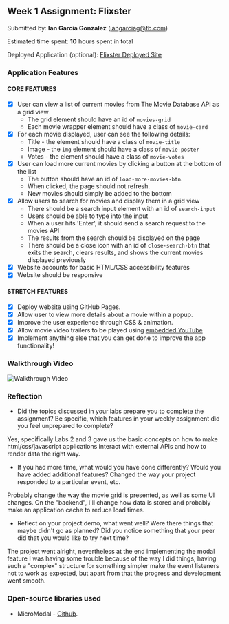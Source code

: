 ## Week 1 Assignment: Flixster

Submitted by: **Ian Garcia Gonzalez** (iangarciag@fb.com)

Estimated time spent: **10** hours spent in total

Deployed Application (optional): [Flixster Deployed Site](https://iangarciag29.github.io/flixster/)

### Application Features

#### CORE FEATURES

- [X] User can view a list of current movies from The Movie Database API as a grid view
    - The grid element should have an id of `movies-grid`
    - Each movie wrapper element should have a class of `movie-card`
- [X] For each movie displayed, user can see the following details:
    - Title - the element should have a class of `movie-title`
    - Image - the `img` element should have a class of `movie-poster`
    - Votes - the element should have a class of `movie-votes`
- [X] User can load more current movies by clicking a button at the bottom of the list
    - The button should have an id of `load-more-movies-btn`.
    - When clicked, the page should not refresh.
    - New movies should simply be added to the bottom
- [X] Allow users to search for movies and display them in a grid view
    - There should be a search input element with an id of `search-input`
    - Users should be able to type into the input
    - When a user hits 'Enter', it should send a search request to the movies API
    - The results from the search should be displayed on the page
    - There should be a close icon with an id of `close-search-btn` that exits the search, clears results, and shows the
      current movies displayed previously
- [X] Website accounts for basic HTML/CSS accessibility features
- [X] Website should be responsive

#### STRETCH FEATURES

- [X] Deploy website using GitHub Pages.
- [X] Allow user to view more details about a movie within a popup.
- [X] Improve the user experience through CSS & animation.
- [X] Allow movie video trailers to be played
  using [embedded YouTube](https://support.google.com/youtube/answer/171780?hl=en)
- [X] Implement anything else that you can get done to improve the app functionality!

### Walkthrough Video

![Walkthrough Video](https://media.giphy.com/media/49PSvJ0KRbyz7jlwXY/giphy.gif)

### Reflection

* Did the topics discussed in your labs prepare you to complete the assignment? Be specific, which features in your
  weekly assignment did you feel unprepared to complete?

Yes, specifically Labs 2 and 3 gave us the basic concepts on how to make html/css/javascript applications interact with
external APIs and how to render data the right way.

* If you had more time, what would you have done differently? Would you have added additional features? Changed the way
  your project responded to a particular event, etc.

Probably change the way the movie grid is presented, as well as some UI changes. On the "backend", I'll change how data
is stored and probably make an application cache to reduce load times.

* Reflect on your project demo, what went well? Were there things that maybe didn't go as planned? Did you notice
  something that your peer did that you would like to try next time?

The project went alright, nevertheless at the end implementing the modal feature I was having some trouble because of
the way I did things, having such a "complex" structure for something simpler make the event listeners not to work as
expected, but apart from that the progress and development went smooth.

### Open-source libraries used

- MicroModal - [Github](https://github.com/Ghosh/micromodal).
